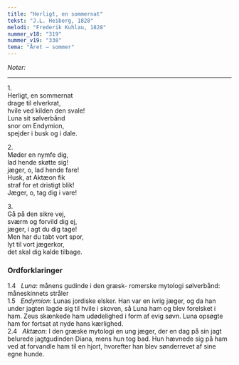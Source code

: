 ```yaml
---
title: "Herligt, en sommernat"
tekst: "J.L. Heiberg, 1828"
melodi: "Frederik Kuhlau, 1828"
nummer_v18: "319"
nummer_v19: "338"
tema: "Året – sommer"
---
```

*Noter:*

***

1\.\
Herligt, en sommernat\
drage til elverkrat,\
hvile ved kilden den svale!\
Luna sit sølverbånd\
snor om Endymion,\
spejder i busk og i dale.

2\.\
Møder en nymfe dig,\
lad hende skøtte sig!\
jæger, o, lad hende fare!\
Husk, at Aktæon fik\
straf for et dristigt blik!\
Jæger, o, tag dig i vare!

3\.\
Gå på den sikre vej,\
sværm og forvild dig ej,\
jæger, i agt du dig tage!\
Men har du tabt vort spor,\
lyt til vort jægerkor,\
det skal dig kalde tilbage.

### Ordforklaringer
1.4   *Luna*: månens gudinde i den græsk- romerske mytologi sølverbånd: måneskinnets stråler\
1.5   *Endymion*: Lunas jordiske elsker. Han var en ivrig jæger, og da han under jagten lagde sig til hvile i skoven, så Luna ham og blev forelsket i ham. Zeus skænkede ham udødelighed i form af evig søvn. Luna opsøgte ham for fortsat at nyde hans kærlighed. \
2.4   *Aktæon*: I den græske mytologi en ung jæger, der en dag på sin jagt belurede jagtgudinden Diana, mens hun tog bad. Hun hævnede sig på ham ved at forvandle ham til en hjort, hvorefter han blev sønderrevet af sine egne hunde.